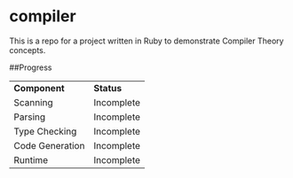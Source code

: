 compiler
========

This is a repo for a project written in Ruby to demonstrate Compiler Theory concepts.

##Progress

<table>
<tr><td><b>Component</b></td><td><b>Status</b></td></tr>
<tr><td>Scanning</td><td>Incomplete</td></tr>
<tr><td>Parsing</td><td>Incomplete</td></tr>
<tr><td>Type Checking</td><td>Incomplete</td></tr>
<tr><td>Code Generation</td><td>Incomplete</td></tr>
<tr><td>Runtime</td><td>Incomplete</td></tr>
</table>
